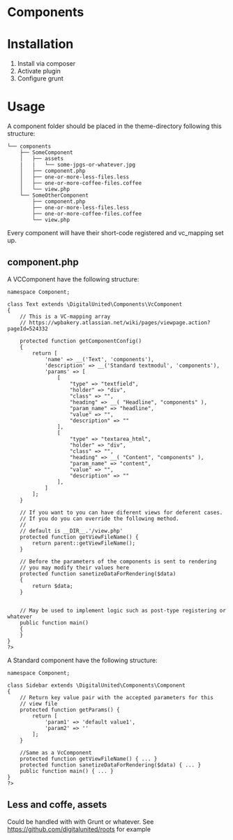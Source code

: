 # Components #

# Installation
1. Install via composer
2. Activate plugin
3. Configure grunt

# Usage
A component folder should be placed in the theme-directory following this structure:

```
└── components
    ├── SomeComponent
    │   ├── assets
    |   |   └── some-jpgs-or-whatever.jpg
    │   ├── component.php
    │   ├── one-or-more-less-files.less
    │   ├── one-or-more-coffee-files.coffee
    │   └── view.php
    └── SomeOtherComponent
        ├── component.php
        ├── one-or-more-less-files.less
        ├── one-or-more-coffee-files.coffee
        └── view.php
```
Every component will have their short-code registered and vc_mapping set up.


## component.php

A VCComponent have the following structure:

```
namespace Component;

class Text extends \DigitalUnited\Components\VcComponent
{
    // This is a VC-mapping array
    // https://wpbakery.atlassian.net/wiki/pages/viewpage.action?pageId=524332

    protected function getComponentConfig()
    {
        return [
            'name' => __('Text', 'components'),
            'description' => __('Standard textmodul', 'components'),
            'params' => [
                [
                    "type" => "textfield",
                    "holder" => "div",
                    "class" => "",
                    "heading" => __( "Headline", "components" ),
                    "param_name" => "headline",
                    "value" => "",
                    "description" => ""
                ],
                [
                    "type" => "textarea_html",
                    "holder" => "div",
                    "class" => "",
                    "heading" => __( "Content", "components" ),
                    "param_name" => "content",
                    "value" => "",
                    "description" => ""
                ],
            ]
        ];
    }

    // If you want to you can have diferent views for deferent cases.
    // If you do you can override the following method.
    //
    // default is __DIR__.'/view.php'
    protected function getViewFileName() {
        return parent::getViewFileName();
    }

    // Before the parameters of the components is sent to rendering
    // you may modify their values here
    protected function sanetizeDataForRendering($data)
    {
        return $data;
    }


    // May be used to implement logic such as post-type registering or whatever
    public function main()
    {
    }
}
?>
```

A Standard component have the following structure:


```
namespace Component;

class Sidebar extends \DigitalUnited\Components\Component
{
    // Return key value pair with the accepted parameters for this
    // view file
    protected function getParams() {
        return [
            'param1' => 'default value1',
            'param2' => ''
        ];
    }

    //Same as a VcComponent
    protected function getViewFileName() { ... }
    protected function sanetizeDataForRendering($data) { ... }
    public function main() { ... }
}
?>
```


## Less and coffe, assets
Could be handled with with Grunt or whatever.
See https://github.com/digitalunited/roots for example
